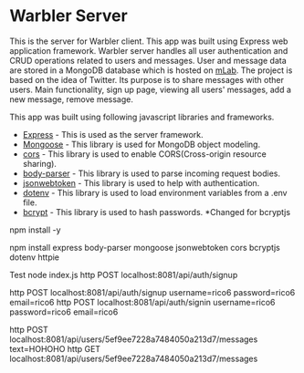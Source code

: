 # Warbler Server

This is the server for Warbler client. This app was built using Express web application framework. Warbler server handles all user
authentication and CRUD operations related to users and messages. User and message data are stored in a MongoDB database which is
hosted on [mLab](https://mlab.com/). The project is based on the idea of Twitter. Its purpose is to share messages with other users. Main functionality, sign up page, viewing all users' messages, add a new message, remove message.

This app was built using following javascript libraries and frameworks.

- [Express](https://expressjs.com/) - This is used as the server framework.
- [Mongoose](https://mongoosejs.com/) - This library is used for MongoDB object modeling.
- [cors](https://www.npmjs.com/package/cors) - This library is used to enable CORS(Cross-origin resource sharing).
- [body-parser](https://www.npmjs.com/package/body-parser) - This library is used to parse incoming request bodies.
- [jsonwebtoken](https://www.npmjs.com/package/jsonwebtoken) - This library is used to help with authentication.
- [dotenv](https://www.npmjs.com/package/dotenv) - This library is used to load environment variables from a .env file.
- [bcrypt](https://www.npmjs.com/package/bcrypt) - This library is used to hash passwords. \*Changed for bcryptjs

npm install -y

npm install express body-parser mongoose jsonwebtoken cors bcryptjs dotenv httpie

Test
node index.js
http POST localhost:8081/api/auth/signup

http POST localhost:8081/api/auth/signup username=rico6 password=rico6 email=rico6
http POST localhost:8081/api/auth/signin username=rico6 password=rico6 email=rico6

http POST localhost:8081/api/users/5ef9ee7228a7484050a213d7/messages text=HOHOHO
http GET localhost:8081/api/users/5ef9ee7228a7484050a213d7/messages
